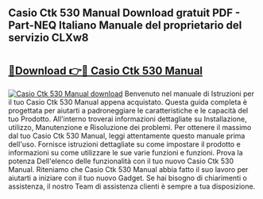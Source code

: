 ## Casio Ctk 530 Manual Download gratuit PDF - Part-NEQ Italiano Manuale del proprietario del servizio CLXw8

# <h2><a href="http://dfb6sv5.blite.top/?on=Casio+Ctk+530+Manual">🔗Download 👉🔴 Casio Ctk 530 Manual</a></h2>

[![Casio Ctk 530 Manual download](https://i.imgur.com/lujVjoI.png)](http://dfb6sv5.blite.top/?on=Casio+Ctk+530+Manual)
Benvenuto nel manuale di Istruzioni per il tuo Casio Ctk 530 Manual appena acquistato. Questa guida completa è progettata per aiutarti a padroneggiare le caratteristiche e le capacità del tuo Prodotto. All'interno troverai informazioni dettagliate su Installazione, utilizzo, Manutenzione e Risoluzione dei problemi. Per ottenere il massimo dal tuo Casio Ctk 530 Manual, leggi attentamente questo manuale prima dell'uso. Fornisce istruzioni dettagliate su come impostare il prodotto e informazioni su come utilizzare le sue varie funzioni e funzioni. Prova la potenza Dell'elenco delle funzionalità con il tuo nuovo Casio Ctk 530 Manual. Riteniamo che Casio Ctk 530 Manual abbia fatto il suo lavoro per aiutarti a iniziare con il tuo nuovo Gadget. Se hai bisogno di chiarimenti o assistenza, il nostro Team di assistenza clienti è sempre a tua disposizione.
